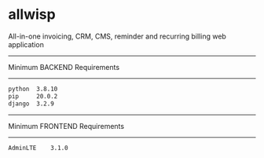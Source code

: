 # allwisp
All-in-one invoicing, CRM, CMS, reminder and recurring billing web application


********
Minimum BACKEND Requirements
********

```bash
python  3.8.10
pip     20.0.2
django  3.2.9
```

********
Minimum FRONTEND Requirements
********

```bash
AdminLTE    3.1.0
```
